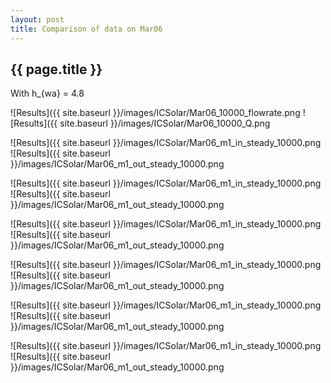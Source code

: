 ```yaml
---
layout: post
title: Comparison of data on Mar06
---
```

{{ page.title }}
-----------------
With h_{wa} = 4.8

![Results]({{ site.baseurl }}/images/ICSolar/Mar06_10000_flowrate.png ![Results]({{ site.baseurl }}/images/ICSolar/Mar06_10000_Q.png

![Results]({{ site.baseurl }}/images/ICSolar/Mar06_m1_in_steady_10000.png ![Results]({{ site.baseurl }}/images/ICSolar/Mar06_m1_out_steady_10000.png

![Results]({{ site.baseurl }}/images/ICSolar/Mar06_m1_in_steady_10000.png ![Results]({{ site.baseurl }}/images/ICSolar/Mar06_m1_out_steady_10000.png

![Results]({{ site.baseurl }}/images/ICSolar/Mar06_m1_in_steady_10000.png ![Results]({{ site.baseurl }}/images/ICSolar/Mar06_m1_out_steady_10000.png

![Results]({{ site.baseurl }}/images/ICSolar/Mar06_m1_in_steady_10000.png ![Results]({{ site.baseurl }}/images/ICSolar/Mar06_m1_out_steady_10000.png

![Results]({{ site.baseurl }}/images/ICSolar/Mar06_m1_in_steady_10000.png ![Results]({{ site.baseurl }}/images/ICSolar/Mar06_m1_out_steady_10000.png

![Results]({{ site.baseurl }}/images/ICSolar/Mar06_m1_in_steady_10000.png ![Results]({{ site.baseurl }}/images/ICSolar/Mar06_m1_out_steady_10000.png

